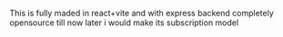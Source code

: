 This is fully maded in react+vite and with express backend completely opensource till now later i would make its subscription model
